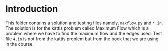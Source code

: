 # Introduction
This folder contains a solution and testing files namely, `maxflow.py` and  `*.in`.
The solution is for the kattis problem called Maximum Flow which is a problem where we have to find the maximum flow and the edges used.
Test file `4.in` is not from the kattis problem but from the book that we are using in the course. 